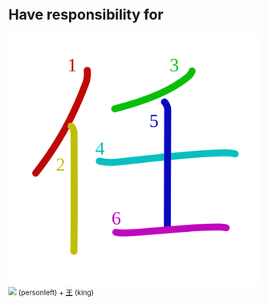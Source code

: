 # Have responsibility for
![4efb](../Kanji/kanji-colorize/4efb.svg)
![](http://www.kanjidamage.com/assets/radsmall/man-d0fa8d3e87b0dcd06a7777a6693f057bfe7d041f88edfa20c6663c61cf324435.jpg) (personleft) + [王](../Kanji/kanji-dict/王.md) (king) 